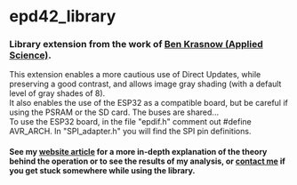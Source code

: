 # epd42_library
### Library extension from the work of [Ben Krasnow (Applied Science)](https://benkrasnow.blogspot.com/2017/10/fast-partial-refresh-on-42-e-paper.html#post-body-2287140971625761519:~:text=Google%20Drive%20link%20with%20Arduino%20firmware,used%20in%20this%20project%3A%20https%3A%2F%2Fdrive.google.com%2Fopen%3Fid%3D0B4YXWiqYWB99UmRYQi1qdXJIVFk).
This extension enables a more cautious use of Direct Updates, while preserving a good contrast, and allows image gray shading (with a default level of gray shades of 8).\
It also enables the use of the ESP32 as a compatible board, but be careful if using the PSRAM or the SD card. The buses are shared...\
To use the ESP32 board, in the file "epdif.h" comment out #define AVR_ARCH. In "SPI_adapter.h" you will find the SPI pin definitions.

#### See my [website article]() for a more in-depth explanation of the theory behind the operation or to see the results of my analysis, or [contact me](https://deeptronix.wordpress.com/contact/) if you get stuck somewhere while using the library.

